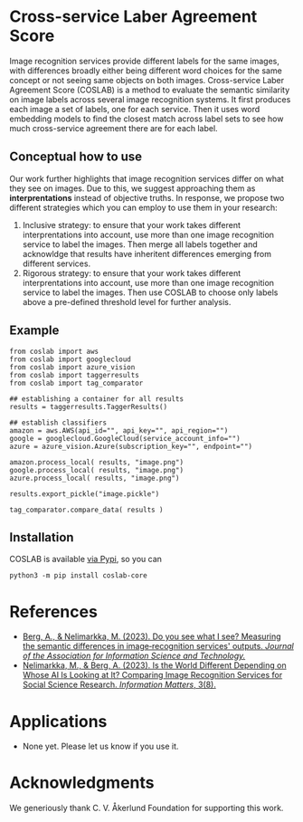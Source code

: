 # Cross-service Laber Agreement Score

Image recognition services provide different labels for the same images, 
with differences broadly either being different word choices for the same 
concept or not seeing same objects on both images.
Cross-service Laber Agreement Score (COSLAB) is a method to evaluate the 
semantic similarity on image labels across several image recognition 
systems.
It first produces each image a set of labels, one for each service.
Then it uses word embedding models to find the closest match across label 
sets to see how much cross-service agreement there are for each label.

## Conceptual how to use

Our work further highlights that image recognition services differ on what 
they see on images.
Due to this, we suggest approaching them as **interprentations** instead 
of objective truths.
In response, we propose two different strategies which you can employ to 
use them in your research:

1. Inclusive strategy: to ensure that your work takes different 
interprentations into account, use more than one image recognition service 
to label the images.
Then merge all labels together and acknowldge that results have inheritent 
differences emerging from different services.
1. Rigorous strategy: to ensure that your work takes different 
interprentations into account, use more than one image recognition service 
to label the images.
Then use COSLAB to choose only labels above a pre-defined threshold level 
for further analysis.

## Example

```
from coslab import aws
from coslab import googlecloud
from coslab import azure_vision
from coslab import taggerresults
from coslab import tag_comparator

## establishing a container for all results
results = taggerresults.TaggerResults()

## establish classifiers
amazon = aws.AWS(api_id="", api_key="", api_region="")
google = googlecloud.GoogleCloud(service_account_info="")
azure = azure_vision.Azure(subscription_key="", endpoint="")

amazon.process_local( results, "image.png")
google.process_local( results, "image.png")
azure.process_local( results, "image.png")

results.export_pickle("image.pickle")

tag_comparator.compare_data( results )
```

## Installation

COSLAB is available [via Pypi](https://pypi.org/project/coslab-core/), so you can

```
python3 -m pip install coslab-core
```

# References

* [Berg, A., & Nelimarkka, M. (2023). Do you see what I see? Measuring the 
semantic differences in image‐recognition services' outputs. _Journal of 
the Association for Information Science and 
Technology._](https://asistdl.onlinelibrary.wiley.com/doi/full/10.1002/asi.24827)
* [Nelimarkka, M., & Berg, A. (2023). Is the World Different Depending on 
Whose AI Is Looking at It? Comparing Image Recognition Services for Social 
Science Research. _Information Matters_, 
3(8).](https://informationmatters.org/2023/08/is-the-world-different-depending-on-whose-ai-is-looking-at-it-comparing-image-recognition-services-for-social-science-research/) 

# Applications

* None yet. Please let us know if you use it.

# Acknowledgments

We generiously thank C. V. Åkerlund Foundation for supporting this work.
